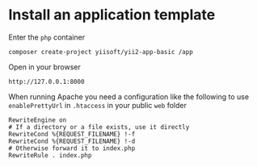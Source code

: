# Install an application template

Enter the `php` container

    composer create-project yiisoft/yii2-app-basic /app
    
Open in your browser

    http://127.0.0.1:8000
    
When running Apache you need a configuration like the following to use `enablePrettyUrl` in `.htaccess` in your public `web` folder

    RewriteEngine on
    # If a directory or a file exists, use it directly
    RewriteCond %{REQUEST_FILENAME} !-f
    RewriteCond %{REQUEST_FILENAME} !-d
    # Otherwise forward it to index.php
    RewriteRule . index.php